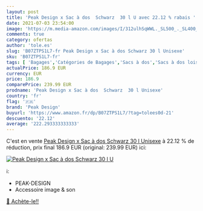 ```yaml
---
layout: post
title: 'Peak Design x Sac à dos  Schwarz  30 l U avec 22.12 % rabais '
date: 2021-07-03 23:54:00
image: 'https://m.media-amazon.com/images/I/312ulhSqWWL._SL500_._SL400_.jpg'
comments: true
category: ofertas
author: 'tole.es'
slug: 'B07ZTPS1L7-fr Peak Design x Sac à dos Schwarz 30 l Unisexe'
sku: 'B07ZTPS1L7-fr'
tags: [ 'Bagages','Catégories de Bagages','Sacs à dos','Sacs à dos loisir','peak design', ]
actualPrice: 186.9 EUR
currency: EUR
price: 186.9
comparePrice: 239.99 EUR
prodname: 'Peak Design x Sac à dos  Schwarz  30 l Unisexe'
country: 'fr'
flag: '🇫🇷'
brand: 'Peak Design'
buyurl: 'https://www.amazon.fr/dp/B07ZTPS1L7/?tag=tolees0d-21'
descuento: '22.12'
average: '222.293333333333'
---
```


C'est en vente [Peak Design x Sac à dos  Schwarz  30 l Unisexe](https://www.amazon.fr/dp/B07ZTPS1L7/?tag=tolees0d-21)  à  22.12 % de réduction, prix final  186.9 EUR (original: 239.99 EUR) ici:

[![Peak Design x Sac à dos  Schwarz  30 l U](https://m.media-amazon.com/images/I/312ulhSqWWL._SL500_._SL400_.jpg)](https://www.amazon.fr/dp/B07ZTPS1L7/?tag=tolees0d-21)

ℹ️:

- PEAK-DESIGN
- Accessoire image & son

[🛒 Achète-le!!](https://www.amazon.fr/dp/B07ZTPS1L7/?tag=tolees0d-21)
